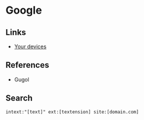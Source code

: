 # Google

<!--
https://killedbygoogle.com/
-->

## Links

- [Your devices](https://myaccount.google.com/device-activity)

## References

- Gugol

## Search

```txt
intext:"[text]" ext:[textension] site:[domain.com]
```
